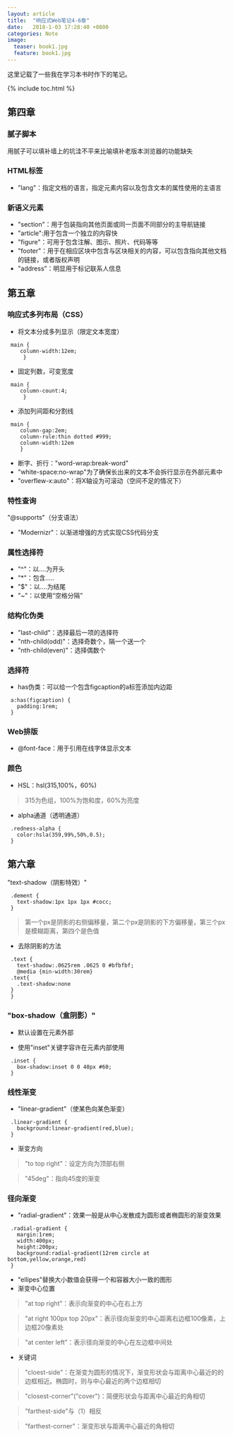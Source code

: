 ```yaml
---
layout: article
title:  "响应式Web笔记4-6章"
date:   2018-1-03 17:28:40 +0800
categories: Note
image:
  teaser: book1.jpg
  feature: book1.jpg
---
```

这里记载了一些我在学习本书时作下的笔记。

{% include toc.html %}

## 第四章
### 腻子脚本
用腻子可以填补墙上的坑洼不平来比喻填补老版本浏览器的功能缺失
### HTML标签
* "lang"：指定文档的语言，指定元素内容以及包含文本的属性使用的主语言

### 新语义元素
* "section"：用于包装指向其他页面或同一页面不同部分的主导航链接
* "article":用于包含一个独立的内容快
* "figure"：可用于包含注解、图示、照片、代码等等
* "footer"：用于在相应区块中包含与区块相关的内容，可以包含指向其他文档的链接，或者版权声明
* "address"：明显用于标记联系人信息

## 第五章
### 响应式多列布局（CSS）
* 将文本分成多列显示（限定文本宽度）

```
 main { 
    column-width:12em;
     }
```

* 固定列数，可变宽度

```
 main { 
    column-count:4;
     }
```

* 添加列间距和分割线

```
 main { 
    column-gap:2em;
    column-rule:thin dotted #999;
    column-width:12em
    }
```

* 断字、折行："word-wrap:break-word"
* "white-space:no-wrap"为了确保长出来的文本不会拆行显示在外部元素中
* "overflew-x:auto"：将X轴设为可滚动（空间不足的情况下）

### 特性查询
"@supports"（分支语法）
* "Modernizr"：以渐进增强的方式实现CSS代码分支

### 属性选择符
* "^"：以....为开头
* "*"：包含.....
* "$"：以....为结尾
* "~"：以使用“空格分隔”

### 结构化伪类
* "last-child"：选择最后一项的选择符
* "nth-child(odd)"：选择奇数个，隔一个送一个
* "nth-child(even)"：选择偶数个

### 选择符
* has伪类：可以给一个包含figcaption的a标签添加内边距

```
 a:has(figcaption) { 
   padding:1rem;
 }
```

### Web排版
* @font-face：用于引用在线字体显示文本

### 颜色
* HSL：hsl(315,100%，60%)
> 315为色组，100%为饱和度，60%为亮度
* alpha通道（透明通道）

```
 .redness-alpha { 
   color:hsla(359,99%,50%,0.5);
 }
```

## 第六章
"text-shadow（阴影特效）"

```
 .dement { 
   text-shadow:1px 1px 1px #cocc;
 }
```

> 第一个px是阴影的右侧偏移量，第二个px是阴影的下方偏移量，第三个px是模糊距离，第四个是色值

* 去除阴影的方法

```
 .text { 
   text-shadow:.0625rem .0625 0 #bfbfbf;
   @media {min-width:30rem}
 .text{
   .text-shadow:none
 }
 }
```

### "box-shadow（盒阴影）"
* 默认设置在元素外部

* 使用"inset"关键字容许在元素内部使用

```
 .inset { 
   box-shadow:inset 0 0 40px #60;
 }
```

### 线性渐变
* "linear-gradient"（使某色向某色渐变）

```
 .linear-gradient { 
   background:linear-gradient(red,blue);
 }
```

* 渐变方向
> "to top right"：设定方向为顶部右侧

> "45deg"：指向45度的渐变

### 径向渐变
* "radial-gradient"：效果一般是从中心发散成为圆形或者椭圆形的渐变效果

```
 .radial-gradient { 
   margin:1rem;
   width:400px;
   height:200px;
   background:radial-gradient(12rem circle at bottom,yellow,orange,red)
 }
```

* "ellipes"替换大小数值会获得一个和容器大小一致的图形
* 渐变中心位置
> "at top right"：表示向渐变的中心在右上方

> "at right 100px top 20px"：表示径向渐变的中心距离右边框100像素，上边框20像素处

> "at center left"：表示径向渐变的中心在左边框中间处

* 关键词
> "cloest-side"：在渐变为圆形的情况下，渐变形状会与距离中心最近的的边框相近。椭圆时，则与中心最近的两个边框相切

> "closest-corner"("cover")：简便形状会与距离中心最近的角相切 

> "farthest-side"与（1）相反

> "farthest-corner"：渐变形状与距离中心最近的角相切

